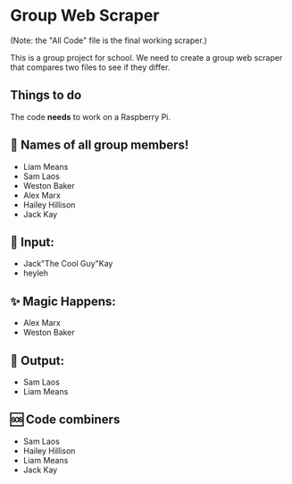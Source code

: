 # Group Web Scraper
(Note: the "All Code" file is the final working scraper.)

This is a group project for school. We need to create a group web scraper that compares two files to see if they differ.

## Things to do
The code **needs** to work on a Raspberry Pi.

## 👥 Names of all group members!
- Liam Means
- Sam Laos
- Weston Baker
- Alex Marx
- Hailey Hillison
- Jack Kay

## 🔢 Input:
- Jack"The Cool Guy"Kay
- heyleh

## ✨ Magic Happens:
- Alex Marx
- Weston Baker

## 💬 Output:
- Sam Laos
- Liam Means

## 🆘 Code combiners
- Sam Laos
- Hailey Hillison
- Liam Means
- Jack Kay
